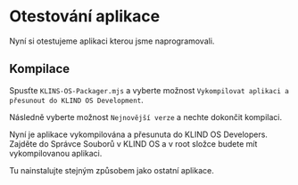 # Otestování aplikace

Nyní si otestujeme aplikaci kterou jsme naprogramovali.

## Kompilace

Spusťte `KLINS-OS-Packager.mjs` a vyberte možnost `Vykompilovat aplikaci a přesunout do KLIND OS Development`.

Následně vyberte možnost `Nejnovější verze` a nechte dokončit kompilaci.

Nyní je aplikace vykompilována a přesunuta do KLIND OS Developers. Zajděte do Správce Souborů v KLIND OS a v root složce budete mít vykompilovanou aplikaci.

Tu nainstalujte stejným způsobem jako ostatní aplikace.
